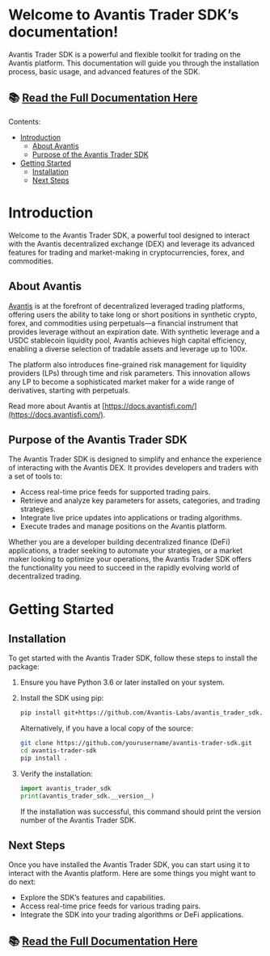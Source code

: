 # Welcome to Avantis Trader SDK’s documentation!

Avantis Trader SDK is a powerful and flexible toolkit for trading on the Avantis platform. This documentation will guide you through the installation process, basic usage, and advanced features of the SDK.

## 📚 [Read the Full Documentation Here](https://sdk.avantisfi.com/)

Contents:

- [Introduction](#introduction)
  - [About Avantis](#about-avantis)
  - [Purpose of the Avantis Trader SDK](#purpose-of-the-avantis-trader-sdk)
- [Getting Started](#getting_started)
  - [Installation](#installation)
  - [Next Steps](#next-steps)

# Introduction

Welcome to the Avantis Trader SDK, a powerful tool designed to interact with the Avantis decentralized exchange (DEX) and leverage its advanced features for trading and market-making in cryptocurrencies, forex, and commodities.

## About Avantis

[Avantis](https://avantisfi.com/) is at the forefront of decentralized leveraged trading platforms, offering users the ability to take long or short positions in synthetic crypto, forex, and commodities using perpetuals—a financial instrument that provides leverage without an expiration date. With synthetic leverage and a USDC stablecoin liquidity pool, Avantis achieves high capital efficiency, enabling a diverse selection of tradable assets and leverage up to 100x.

The platform also introduces fine-grained risk management for liquidity providers (LPs) through time and risk parameters. This innovation allows any LP to become a sophisticated market maker for a wide range of derivatives, starting with perpetuals.

Read more about Avantis at [https://docs.avantisfi.com/](https://docs.avantisfi.com/).

## Purpose of the Avantis Trader SDK

The Avantis Trader SDK is designed to simplify and enhance the experience of interacting with the Avantis DEX. It provides developers and traders with a set of tools to:

- Access real-time price feeds for supported trading pairs.
- Retrieve and analyze key parameters for assets, categories, and trading strategies.
- Integrate live price updates into applications or trading algorithms.
- Execute trades and manage positions on the Avantis platform.

Whether you are a developer building decentralized finance (DeFi) applications, a trader seeking to automate your strategies, or a market maker looking to optimize your operations, the Avantis Trader SDK offers the functionality you need to succeed in the rapidly evolving world of decentralized trading.

# Getting Started

## Installation

To get started with the Avantis Trader SDK, follow these steps to install the package:

1. Ensure you have Python 3.6 or later installed on your system.
2. Install the SDK using pip:

   ```bash
   pip install git+https://github.com/Avantis-Labs/avantis_trader_sdk.git
   ```

   Alternatively, if you have a local copy of the source:

   ```bash
   git clone https://github.com/yourusername/avantis-trader-sdk.git
   cd avantis-trader-sdk
   pip install .
   ```

3. Verify the installation:

   ```python
   import avantis_trader_sdk
   print(avantis_trader_sdk.__version__)
   ```

   If the installation was successful, this command should print the version number of the Avantis Trader SDK.

## Next Steps

Once you have installed the Avantis Trader SDK, you can start using it to interact with the Avantis platform. Here are some things you might want to do next:

- Explore the SDK’s features and capabilities.
- Access real-time price feeds for various trading pairs.
- Integrate the SDK into your trading algorithms or DeFi applications.

## 📚 [Read the Full Documentation Here](https://sdk.avantisfi.com/)
